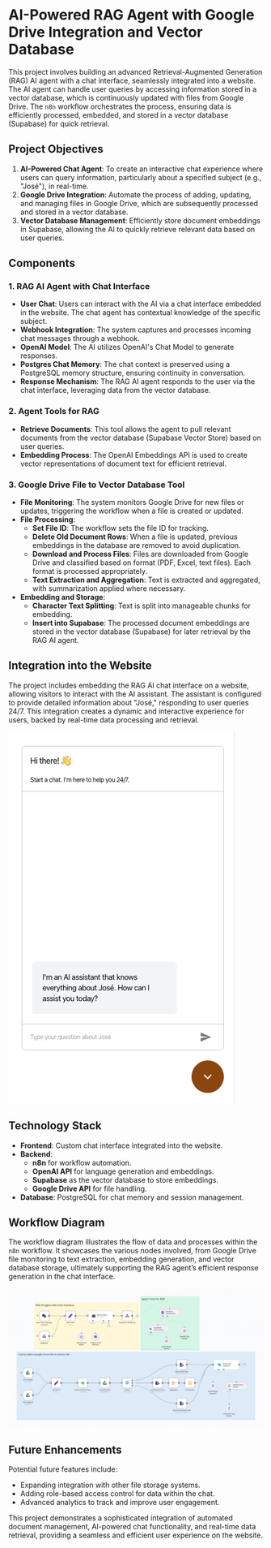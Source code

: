 # AI-Powered RAG Agent with Google Drive Integration and Vector Database

This project involves building an advanced Retrieval-Augmented Generation (RAG) AI agent with a chat interface, seamlessly integrated into a website. The AI agent can handle user queries by accessing information stored in a vector database, which is continuously updated with files from Google Drive. The `n8n` workflow orchestrates the process, ensuring data is efficiently processed, embedded, and stored in a vector database (Supabase) for quick retrieval.

## Project Objectives
1. **AI-Powered Chat Agent**: To create an interactive chat experience where users can query information, particularly about a specified subject (e.g., "José"), in real-time.
2. **Google Drive Integration**: Automate the process of adding, updating, and managing files in Google Drive, which are subsequently processed and stored in a vector database.
3. **Vector Database Management**: Efficiently store document embeddings in Supabase, allowing the AI to quickly retrieve relevant data based on user queries.

## Components

### 1. RAG AI Agent with Chat Interface
   - **User Chat**: Users can interact with the AI via a chat interface embedded in the website. The chat agent has contextual knowledge of the specific subject.
   - **Webhook Integration**: The system captures and processes incoming chat messages through a webhook.
   - **OpenAI Model**: The AI utilizes OpenAI's Chat Model to generate responses.
   - **Postgres Chat Memory**: The chat context is preserved using a PostgreSQL memory structure, ensuring continuity in conversation.
   - **Response Mechanism**: The RAG AI agent responds to the user via the chat interface, leveraging data from the vector database.

### 2. Agent Tools for RAG
   - **Retrieve Documents**: This tool allows the agent to pull relevant documents from the vector database (Supabase Vector Store) based on user queries.
   - **Embedding Process**: The OpenAI Embeddings API is used to create vector representations of document text for efficient retrieval.

### 3. Google Drive File to Vector Database Tool
   - **File Monitoring**: The system monitors Google Drive for new files or updates, triggering the workflow when a file is created or updated.
   - **File Processing**:
      - **Set File ID**: The workflow sets the file ID for tracking.
      - **Delete Old Document Rows**: When a file is updated, previous embeddings in the database are removed to avoid duplication.
      - **Download and Process Files**: Files are downloaded from Google Drive and classified based on format (PDF, Excel, text files). Each format is processed appropriately.
      - **Text Extraction and Aggregation**: Text is extracted and aggregated, with summarization applied where necessary.
   - **Embedding and Storage**:
      - **Character Text Splitting**: Text is split into manageable chunks for embedding.
      - **Insert into Supabase**: The processed document embeddings are stored in the vector database (Supabase) for later retrieval by the RAG AI agent.


## Integration into the Website
The project includes embedding the RAG AI chat interface on a website, allowing visitors to interact with the AI assistant. The assistant is configured to provide detailed information about "José," responding to user queries 24/7. This integration creates a dynamic and interactive experience for users, backed by real-time data processing and retrieval.

![Chatbot](./assets/chatbot.png)


## Technology Stack
- **Frontend**: Custom chat interface integrated into the website.
- **Backend**:
  - **n8n** for workflow automation.
  - **OpenAI API** for language generation and embeddings.
  - **Supabase** as the vector database to store embeddings.
  - **Google Drive API** for file handling.
- **Database**: PostgreSQL for chat memory and session management.

## Workflow Diagram
The workflow diagram illustrates the flow of data and processes within the `n8n` workflow. It showcases the various nodes involved, from Google Drive file monitoring to text extraction, embedding generation, and vector database storage, ultimately supporting the RAG agent’s efficient response generation in the chat interface.


![n8n Workflow Diagram](./assets/n8n-workflow-diagram.png)


## Future Enhancements
Potential future features include:
- Expanding integration with other file storage systems.
- Adding role-based access control for data within the chat.
- Advanced analytics to track and improve user engagement.

This project demonstrates a sophisticated integration of automated document management, AI-powered chat functionality, and real-time data retrieval, providing a seamless and efficient user experience on the website.

